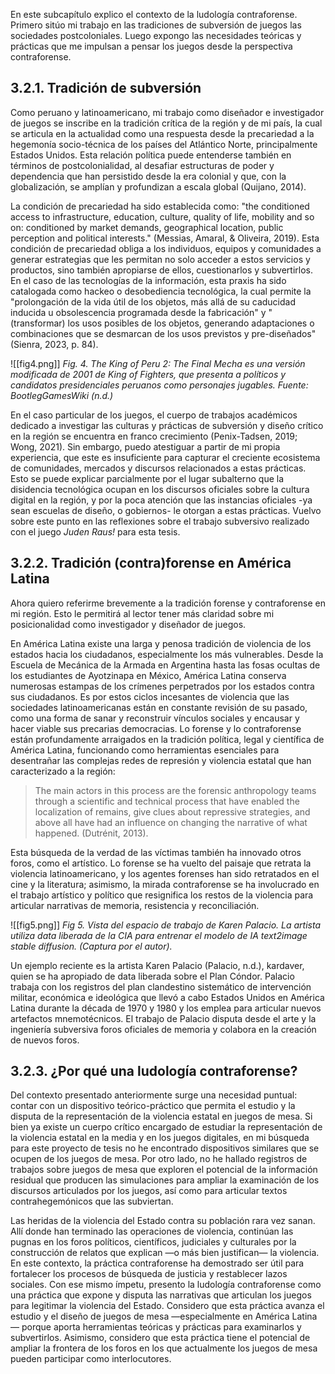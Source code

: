 En este subcapítulo explico el contexto de la ludología contraforense. Primero sitúo mi trabajo en las tradiciones de subversión de juegos las sociedades postcoloniales. Luego expongo las necesidades teóricas y prácticas que me impulsan a pensar los juegos desde la perspectiva contraforense.
## 3.2.1. Tradición de subversión
Como peruano y latinoamericano, mi trabajo como diseñador e investigador de juegos se inscribe en la tradición crítica de la región y de mi país, la cual se articula en la actualidad como una respuesta desde la precariedad a la hegemonía socio-técnica de los países del Atlántico Norte, principalmente Estados Unidos. Esta relación política puede entenderse también en términos de postcolonialidad, al desafiar estructuras de poder y dependencia que han persistido desde la era colonial y que, con la globalización, se amplían y profundizan a escala global (Quijano, 2014).

La condición de precariedad ha sido establecida como: "the conditioned access to infrastructure, education, culture, quality of life, mobility and so on: conditioned by market demands, geographical location, public perception and political interests." (Messias, Amaral, & Oliveira, 2019). Esta condición de precariedad obliga a los individuos, equipos y comunidades a generar estrategias que les permitan no solo acceder a estos servicios y productos, sino también apropiarse de ellos, cuestionarlos y subvertirlos. En el caso de las tecnologías de la información, esta praxis ha sido catalogada como hackeo o desobediencia tecnológica, la cual permite la "prolongación de la vida útil de los objetos, más allá de su caducidad inducida u obsolescencia programada desde la fabricación" y "(transformar) los usos posibles de los objetos, generando adaptaciones o combinaciones que se desmarcan de los usos previstos y pre-diseñados" (Sienra, 2023, p. 84).

![[fig4.png]]
*Fig. 4. The King of Peru 2: The Final Mecha es una versión modificada de 2001 de King of Fighters, que presenta a políticos y candidatos presidenciales peruanos como personajes jugables. Fuente: BootlegGamesWiki (n.d.)*

En el caso particular de los juegos, el cuerpo de trabajos académicos dedicado a investigar las culturas y prácticas de subversión y diseño crítico en la región se encuentra en franco crecimiento (Penix-Tadsen, 2019; Wong, 2021). Sin embargo, puedo atestiguar a partir de mi propia experiencia, que este es insuficiente para capturar el creciente ecosistema de comunidades, mercados y discursos relacionados a estas prácticas. Esto se puede explicar parcialmente por el lugar subalterno que la disidencia tecnológica ocupan en los discursos oficiales sobre la cultura digital en la región, y por la poca atención que las instancias oficiales -ya sean escuelas de diseño, o gobiernos- le otorgan a estas prácticas. Vuelvo sobre este punto en las reflexiones sobre el trabajo subversivo realizado con el juego *Juden Raus!* para esta tesis.
## 3.2.2. Tradición (contra)forense en América Latina
Ahora quiero referirme brevemente a la tradición forense y contraforense en mi región. Esto le permitirá al lector tener más claridad sobre mi posicionalidad como investigador y diseñador de juegos. 

En América Latina existe una larga y penosa tradición de violencia de los estados hacia los ciudadanos, especialmente los más vulnerables. Desde la Escuela de Mecánica de la Armada en Argentina hasta las fosas ocultas de los estudiantes de Ayotzinapa en México, América Latina conserva numerosas estampas de los crímenes perpetrados por los estados contra sus ciudadanos. Es por estos ciclos incesantes de violencia que las sociedades latinoamericanas están en constante revisión de su pasado, como una forma de sanar y reconstruir vínculos sociales y encausar y hacer viable sus precarias democracias. Lo forense y lo contraforense están profundamente arraigados en la tradición política, legal y científica de América Latina, funcionando como herramientas esenciales para desentrañar las complejas redes de represión y violencia estatal que han caracterizado a la región:

>The main actors in this process are the forensic anthropology teams through a scientific and technical process that have enabled the localization of remains, give clues about repressive strategies, and above all have had an influence on changing the narrative of what happened. (Dutrénit, 2013).

Esta búsqueda de la verdad de las víctimas también ha innovado otros foros, como el artístico. Lo forense se ha vuelto del paisaje que retrata la violencia latinoamericano, y los agentes forenses han sido retratados en el cine y la literatura; asimismo, la mirada contraforense se ha involucrado en el trabajo artístico y político que resignifica los restos de la violencia para articular narrativas de memoria, resistencia y reconciliación. 

![[fig5.png]]
*Fig 5. Vista del espacio de trabajo de Karen Palacio. La artista utiliza data liberada de la CIA para entrenar el modelo de IA text2image stable diffusion. (Captura por el autor).*

Un ejemplo reciente es la artista Karen Palacio (Palacio, n.d.), kardaver, quien se ha apropiado de data liberada sobre el Plan Cóndor. Palacio trabaja con los registros del plan clandestino sistemático de intervención militar, económica e ideológica que llevó a cabo Estados Unidos en América Latina durante la década de 1970 y 1980 y los emplea para articular nuevos artefactos mnemotécnicos. El trabajo de Palacio disputa desde el arte y la ingeniería subversiva foros oficiales de memoria y colabora en la creación de nuevos foros.
## 3.2.3. ¿Por qué una ludología contraforense?
Del contexto presentado anteriormente surge una necesidad puntual: contar con un dispositivo teórico-práctico que permita el estudio y la disputa de la representación de la violencia estatal en juegos de mesa. Si bien ya existe un cuerpo crítico encargado de estudiar la representación de la violencia estatal en la media y en los juegos digitales, en mi búsqueda para este proyecto de tesis no he encontrado dispositivos similares que se ocupen de los juegos de mesa. Por otro lado, no he hallado registros de trabajos sobre juegos de mesa que exploren el potencial de la información residual que producen las simulaciones para ampliar la examinación de los discursos articulados por los juegos, así como para articular textos contrahegemónicos que las subviertan.

Las heridas de la violencia del Estado contra su población rara vez sanan. Allí donde han terminado las operaciones de violencia, continúan las pugnas en los foros políticos, científicos, judiciales y culturales por la construcción de relatos que explican —o más bien justifican— la violencia. En este contexto, la práctica contraforense ha demostrado ser útil para fortalecer los procesos de búsqueda de justicia y restablecer lazos sociales. Con ese mismo ímpetu, presento la ludología contraforense como una práctica que expone y disputa las narrativas que articulan los juegos para legitimar la violencia del Estado. Considero que esta práctica avanza el estudio y el diseño de juegos de mesa —especialmente en América Latina— porque aporta herramientas teóricas y prácticas para examinarlos y subvertirlos. Asimismo, considero que esta práctica tiene el potencial de ampliar la frontera de los foros en los que actualmente los juegos de mesa pueden participar como interlocutores.
